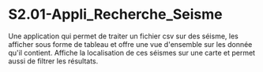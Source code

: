 # S2.01-Appli_Recherche_Seisme
Une application qui permet de traiter un fichier csv sur des séisme, les afficher sous forme de tableau et offre une vue d'ensemble sur les donnée qu'il contient. Affiche la localisation de ces séismes sur une carte et permet aussi de filtrer les résultats.
